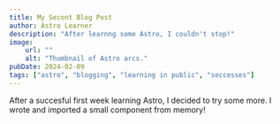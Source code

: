 ```yaml
---
title: My Secont Blog Post
author: Astro Learner
description: "After learnng some Astro, I couldn't stop!"
image: 
    url: ""
    alt: "Thumbnail of Astro arcs."
pubDate: 2024-02-09
tags: ["astro", "blogging", "learning in public", "seccesses"]
---
```

After a succesful first week learning Astro, I decided to try some more. I wrote and imported a small component from memory!